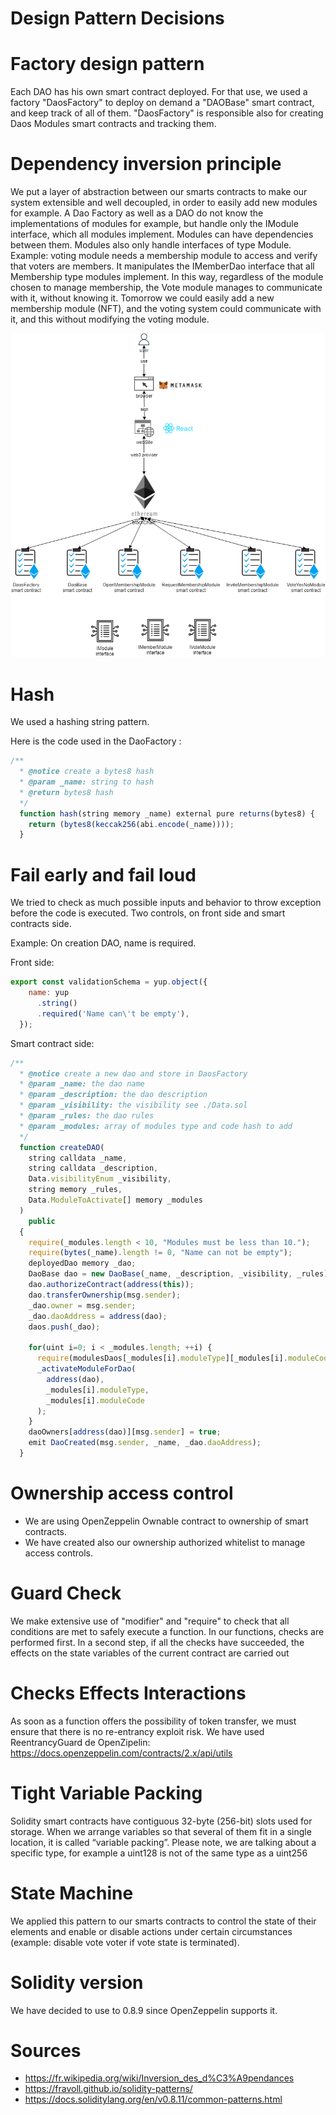 # Design Pattern Decisions

# Factory design pattern

Each DAO has his own smart contract deployed. For that use, we used a factory "DaosFactory" to deploy on demand a "DAOBase" smart contract, and keep track of all of them.
"DaosFactory" is responsible also for creating Daos Modules smart contracts and tracking them.

# Dependency inversion principle

We put a layer of abstraction between our smarts contracts to make our system extensible and well decoupled, in order to easily add new modules for example.
A Dao Factory as well as a DAO do not know the implementations of modules for example, but handle only the IModule interface, which all modules implement.
Modules can have dependencies between them. Modules also only handle interfaces of type Module.
Example: voting module needs a membership module to access and verify that voters are members. It manipulates the IMemberDao interface that all Membership type modules implement. In this way, regardless of the module chosen to manage membership, the Vote module manages to communicate with it, without knowing it. Tomorrow we could easily add a new membership module (NFT), and the voting system could communicate with it, and this without modifying the voting module.


<p align="center">
<img src="./Schemas/DiagComponents.drawio.png">
</p>


# Hash

We used a hashing string pattern.

Here is the code used in the DaoFactory :

```js
/**
  * @notice create a bytes8 hash
  * @param _name: string to hash
  * @return bytes8 hash
  */
  function hash(string memory _name) external pure returns(bytes8) {
    return (bytes8(keccak256(abi.encode(_name))));
  }
```
# Fail early and fail loud

We tried to check as much possible inputs and behavior to throw exception before the code is executed. Two controls, on front side and smart contracts side.

Example:
On creation DAO, name is required.

Front side:

```js
export const validationSchema = yup.object({
    name: yup
      .string()
      .required('Name can\'t be empty'),
  });
```
Smart contract side: 
```js
/**
  * @notice create a new dao and store in DaosFactory
  * @param _name: the dao name
  * @param _description: the dao description
  * @param _visibility: the visibility see ./Data.sol
  * @param _rules: the dao rules
  * @param _modules: array of modules type and code hash to add 
  */
  function createDAO(
    string calldata _name,
    string calldata _description,
    Data.visibilityEnum _visibility,
    string memory _rules,
    Data.ModuleToActivate[] memory _modules
  )
    public
  {
    require(_modules.length < 10, "Modules must be less than 10.");
    require(bytes(_name).length != 0, "Name can not be empty");    
    deployedDao memory _dao;
    DaoBase dao = new DaoBase(_name, _description, _visibility, _rules);
    dao.authorizeContract(address(this));
    dao.transferOwnership(msg.sender);
    _dao.owner = msg.sender;
    _dao.daoAddress = address(dao);
    daos.push(_dao);

    for(uint i=0; i < _modules.length; ++i) {
      require(modulesDaos[_modules[i].moduleType][_modules[i].moduleCode].isActive == true, "Module not found");
      _activateModuleForDao(
        address(dao),
        _modules[i].moduleType,
        _modules[i].moduleCode
      );
    }
    daoOwners[address(dao)][msg.sender] = true;
    emit DaoCreated(msg.sender, _name, _dao.daoAddress);
  }
```
# Ownership access control

- We are using OpenZeppelin Ownable contract to ownership of smart contracts.
- We have created also our ownership authorized whitelist to manage access controls.

# Guard Check
We make extensive use of "modifier" and "require" to check that all conditions are met to safely execute a function. In our functions, checks are performed first. In a second step, if all the checks have succeeded, the effects on the state variables of the current contract are carried out

# Checks Effects Interactions
As soon as a function offers the possibility of token transfer, we must ensure that there is no re-entrancy exploit risk.
We have used ReentrancyGuard de OpenZipelin:
https://docs.openzeppelin.com/contracts/2.x/api/utils

# Tight Variable Packing
Solidity smart contracts have contiguous 32-byte (256-bit) slots used for storage. When we arrange variables so that several of them fit in a single location, it is called “variable packing”. Please note, we are talking about a specific type, for example a uint128 is not of the same type as a uint256

# State Machine
We applied this pattern to our smarts contracts to control the state of their elements and enable or disable actions under certain circumstances (example: disable vote voter if vote state is terminated).

# Solidity version
We have decided to use to 0.8.9 since OpenZeppelin supports it.

# Sources
- https://fr.wikipedia.org/wiki/Inversion_des_d%C3%A9pendances
- https://fravoll.github.io/solidity-patterns/
- https://docs.soliditylang.org/en/v0.8.11/common-patterns.html